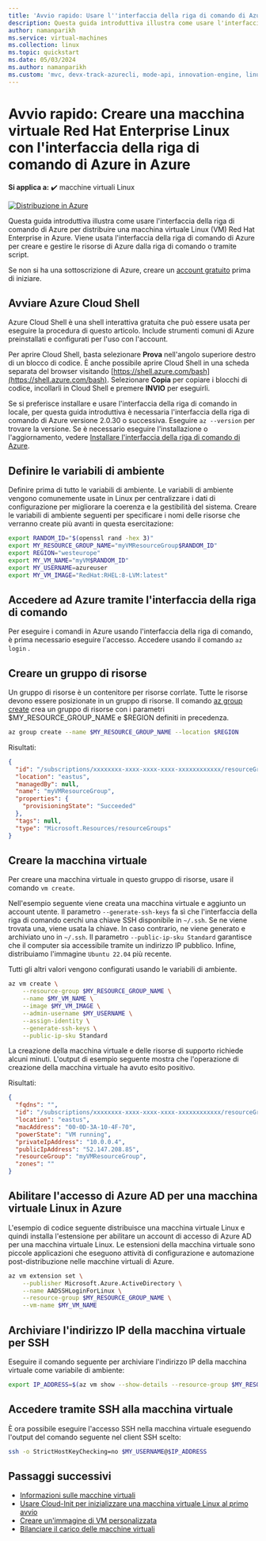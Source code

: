 ```yaml
---
title: 'Avvio rapido: Usare l''interfaccia della riga di comando di Azure per creare una macchina virtuale Red Hat Enterprise Linux'
description: Questa guida introduttiva illustra come usare l'interfaccia della riga di comando di Azure per creare una macchina virtuale Red Hat Enterprise Linux
author: namanparikh
ms.service: virtual-machines
ms.collection: linux
ms.topic: quickstart
ms.date: 05/03/2024
ms.author: namanparikh
ms.custom: 'mvc, devx-track-azurecli, mode-api, innovation-engine, linux-related-content'
---
```


# Avvio rapido: Creare una macchina virtuale Red Hat Enterprise Linux con l'interfaccia della riga di comando di Azure in Azure

**Si applica a:** :heavy_check_mark: macchine virtuali Linux

[![Distribuzione in Azure](https://aka.ms/deploytoazurebutton)](https://go.microsoft.com/fwlink/?linkid=2286317)

Questa guida introduttiva illustra come usare l'interfaccia della riga di comando di Azure per distribuire una macchina virtuale Linux (VM) Red Hat Enterprise in Azure. Viene usata l'interfaccia della riga di comando di Azure per creare e gestire le risorse di Azure dalla riga di comando o tramite script.

Se non si ha una sottoscrizione di Azure, creare un [account gratuito](https://azure.microsoft.com/free/?WT.mc_id=A261C142F) prima di iniziare.

## Avviare Azure Cloud Shell

Azure Cloud Shell è una shell interattiva gratuita che può essere usata per eseguire la procedura di questo articolo. Include strumenti comuni di Azure preinstallati e configurati per l'uso con l'account. 

Per aprire Cloud Shell, basta selezionare **Prova** nell'angolo superiore destro di un blocco di codice. È anche possibile aprire Cloud Shell in una scheda separata del browser visitando [https://shell.azure.com/bash](https://shell.azure.com/bash). Selezionare **Copia** per copiare i blocchi di codice, incollarli in Cloud Shell e premere **INVIO** per eseguirli.

Se si preferisce installare e usare l'interfaccia della riga di comando in locale, per questa guida introduttiva è necessaria l'interfaccia della riga di comando di Azure versione 2.0.30 o successiva. Eseguire `az --version` per trovare la versione. Se è necessario eseguire l'installazione o l'aggiornamento, vedere [Installare l'interfaccia della riga di comando di Azure]( /cli/azure/install-azure-cli).

## Definire le variabili di ambiente

Definire prima di tutto le variabili di ambiente. Le variabili di ambiente vengono comunemente usate in Linux per centralizzare i dati di configurazione per migliorare la coerenza e la gestibilità del sistema. Creare le variabili di ambiente seguenti per specificare i nomi delle risorse che verranno create più avanti in questa esercitazione:

```bash
export RANDOM_ID="$(openssl rand -hex 3)"
export MY_RESOURCE_GROUP_NAME="myVMResourceGroup$RANDOM_ID"
export REGION="westeurope"
export MY_VM_NAME="myVM$RANDOM_ID"
export MY_USERNAME=azureuser
export MY_VM_IMAGE="RedHat:RHEL:8-LVM:latest"
```

## Accedere ad Azure tramite l'interfaccia della riga di comando

Per eseguire i comandi in Azure usando l'interfaccia della riga di comando, è prima necessario eseguire l'accesso. Accedere usando il comando `az login` .

## Creare un gruppo di risorse

Un gruppo di risorse è un contenitore per risorse corrlate. Tutte le risorse devono essere posizionate in un gruppo di risorse. Il comando [az group create](/cli/azure/group) crea un gruppo di risorse con i parametri $MY_RESOURCE_GROUP_NAME e $REGION definiti in precedenza.

```bash
az group create --name $MY_RESOURCE_GROUP_NAME --location $REGION
```

Risultati:

<!-- expected_similarity=0.3 -->
```json
{
  "id": "/subscriptions/xxxxxxxx-xxxx-xxxx-xxxx-xxxxxxxxxxxx/resourceGroups/myVMResourceGroup",
  "location": "eastus",
  "managedBy": null,
  "name": "myVMResourceGroup",
  "properties": {
    "provisioningState": "Succeeded"
  },
  "tags": null,
  "type": "Microsoft.Resources/resourceGroups"
}
```

## Creare la macchina virtuale

Per creare una macchina virtuale in questo gruppo di risorse, usare il comando `vm create`. 

Nell'esempio seguente viene creata una macchina virtuale e aggiunto un account utente. Il parametro `--generate-ssh-keys` fa sì che l'interfaccia della riga di comando cerchi una chiave SSH disponibile in `~/.ssh`. Se ne viene trovata una, viene usata la chiave. In caso contrario, ne viene generato e archiviato uno in `~/.ssh`. Il parametro `--public-ip-sku Standard` garantisce che il computer sia accessibile tramite un indirizzo IP pubblico. Infine, distribuiamo l'immagine `Ubuntu 22.04` più recente.

Tutti gli altri valori vengono configurati usando le variabili di ambiente.

```bash
az vm create \
    --resource-group $MY_RESOURCE_GROUP_NAME \
    --name $MY_VM_NAME \
    --image $MY_VM_IMAGE \
    --admin-username $MY_USERNAME \
    --assign-identity \
    --generate-ssh-keys \
    --public-ip-sku Standard
```

La creazione della macchina virtuale e delle risorse di supporto richiede alcuni minuti. L'output di esempio seguente mostra che l'operazione di creazione della macchina virtuale ha avuto esito positivo.

Risultati:
<!-- expected_similarity=0.3 -->
```json
{
  "fqdns": "",
  "id": "/subscriptions/xxxxxxxx-xxxx-xxxx-xxxx-xxxxxxxxxxxx/resourceGroups/myVMResourceGroup/providers/Microsoft.Compute/virtualMachines/myVM",
  "location": "eastus",
  "macAddress": "00-0D-3A-10-4F-70",
  "powerState": "VM running",
  "privateIpAddress": "10.0.0.4",
  "publicIpAddress": "52.147.208.85",
  "resourceGroup": "myVMResourceGroup",
  "zones": ""
}
```

## Abilitare l'accesso di Azure AD per una macchina virtuale Linux in Azure

L'esempio di codice seguente distribuisce una macchina virtuale Linux e quindi installa l'estensione per abilitare un account di accesso di Azure AD per una macchina virtuale Linux. Le estensioni della macchina virtuale sono piccole applicazioni che eseguono attività di configurazione e automazione post-distribuzione nelle macchine virtuali di Azure.

```bash
az vm extension set \
    --publisher Microsoft.Azure.ActiveDirectory \
    --name AADSSHLoginForLinux \
    --resource-group $MY_RESOURCE_GROUP_NAME \
    --vm-name $MY_VM_NAME
```

## Archiviare l'indirizzo IP della macchina virtuale per SSH

Eseguire il comando seguente per archiviare l'indirizzo IP della macchina virtuale come variabile di ambiente:

```bash
export IP_ADDRESS=$(az vm show --show-details --resource-group $MY_RESOURCE_GROUP_NAME --name $MY_VM_NAME --query publicIps --output tsv)
```

## Accedere tramite SSH alla macchina virtuale

<!--## Export the SSH configuration for use with SSH clients that support OpenSSH & SSH into the VM.
Log in to Azure Linux VMs with Azure AD supports exporting the OpenSSH certificate and configuration. That means you can use any SSH clients that support OpenSSH-based certificates to sign in through Azure AD. The following example exports the configuration for all IP addresses assigned to the VM:-->

<!--
```bash
yes | az ssh config --file ~/.ssh/config --name $MY_VM_NAME --resource-group $MY_RESOURCE_GROUP_NAME
```
-->

È ora possibile eseguire l'accesso SSH nella macchina virtuale eseguendo l'output del comando seguente nel client SSH scelto:

```bash
ssh -o StrictHostKeyChecking=no $MY_USERNAME@$IP_ADDRESS
```

## Passaggi successivi

* [Informazioni sulle macchine virtuali](../index.yml)
* [Usare Cloud-Init per inizializzare una macchina virtuale Linux al primo avvio](tutorial-automate-vm-deployment.md)
* [Creare un'immagine di VM personalizzata](tutorial-custom-images.md)
* [Bilanciare il carico delle macchine virtuali](../../load-balancer/quickstart-load-balancer-standard-public-cli.md)
